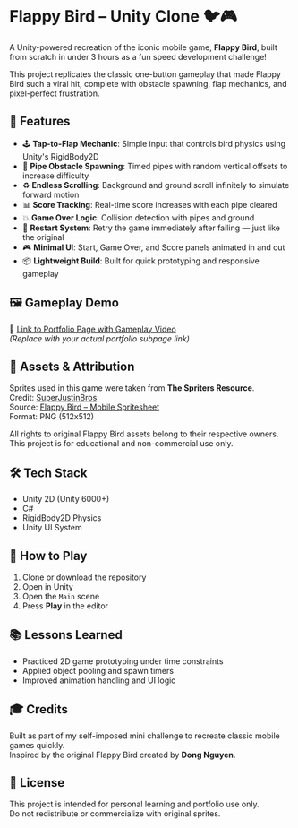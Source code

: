 # Flappy Bird – Unity Clone 🐦🎮

A Unity-powered recreation of the iconic mobile game, **Flappy Bird**, built from scratch in under 3 hours as a fun speed development challenge!

This project replicates the classic one-button gameplay that made Flappy Bird such a viral hit, complete with obstacle spawning, flap mechanics, and pixel-perfect frustration.

## 🔑 Features

- 🕹️ **Tap-to-Flap Mechanic**: Simple input that controls bird physics using Unity's RigidBody2D
- 🧱 **Pipe Obstacle Spawning**: Timed pipes with random vertical offsets to increase difficulty
- ♻️ **Endless Scrolling**: Background and ground scroll infinitely to simulate forward motion
- 📊 **Score Tracking**: Real-time score increases with each pipe cleared
- 💥 **Game Over Logic**: Collision detection with pipes and ground
- 🔁 **Restart System**: Retry the game immediately after failing — just like the original
- 🎮 **Minimal UI**: Start, Game Over, and Score panels animated in and out
- 📦 **Lightweight Build**: Built for quick prototyping and responsive gameplay

## 🖼️ Gameplay Demo

🎥 [Link to Portfolio Page with Gameplay Video](#)  
*(Replace with your actual portfolio subpage link)*

## 🎨 Assets & Attribution

Sprites used in this game were taken from **The Spriters Resource**.  
Credit: [SuperJustinBros](https://www.spriters-resource.com/)  
Source: [Flappy Bird – Mobile Spritesheet](https://www.spriters-resource.com/mobile/flappybird/sheet/59804/)  
Format: PNG (512x512)

All rights to original Flappy Bird assets belong to their respective owners. This project is for educational and non-commercial use only.

## 🛠️ Tech Stack

- Unity 2D (Unity 6000+)
- C#
- RigidBody2D Physics
- Unity UI System

## 📂 How to Play

1. Clone or download the repository  
2. Open in Unity  
3. Open the `Main` scene  
4. Press **Play** in the editor

## 📚 Lessons Learned

- Practiced 2D game prototyping under time constraints
- Applied object pooling and spawn timers
- Improved animation handling and UI logic

## 🎓 Credits

Built as part of my self-imposed mini challenge to recreate classic mobile games quickly.  
Inspired by the original Flappy Bird created by **Dong Nguyen**.

## 📄 License

This project is intended for personal learning and portfolio use only.  
Do not redistribute or commercialize with original sprites.
